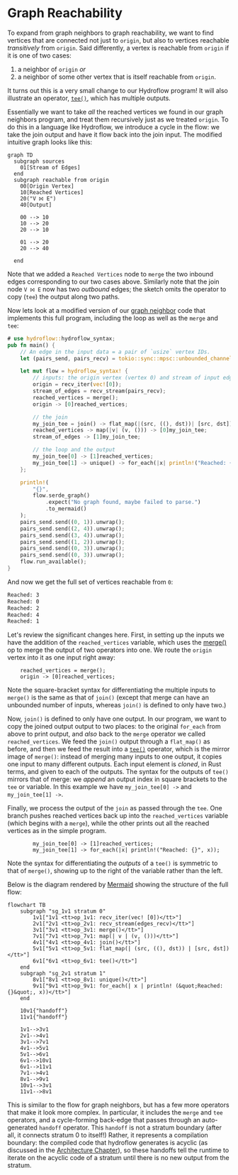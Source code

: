 # Graph Reachability
To expand from graph neighbors to graph reachability, we want to find vertices that are connected not just to `origin`,
but also to vertices reachable *transitively* from `origin`. Said differently, a vertex is reachable from `origin` if it is
one of two cases: 
1. a neighbor of `origin` *or* 
2. a neighbor of some other vertex that is itself reachable from `origin`. 

It turns out this is a very small change to our Hydroflow program! It will also illustrate an operator, [`tee()`](./surface_ops.gen.md#tee),
which has multiple outputs.

Essentially we want to take *all* the reached vertices we found in our graph neighbors program,
and treat them recursively just as we treated `origin`.
To do this in a language like Hydroflow, we introduce a cycle in the flow:
we take the join output and have it
flow back into the join input. The modified intuitive graph looks like this:

```mermaid
graph TD
  subgraph sources
    01[Stream of Edges]
  end
  subgraph reachable from origin
    00[Origin Vertex]
    10[Reached Vertices]
    20("V ⨝ E")
    40[Output]

    00 --> 10
    10 --> 20
    20 --> 10

    01 --> 20
    20 --> 40
    
  end
```
Note that we added a `Reached Vertices` node to `merge` the two inbound edges corresponding to our 
two cases above. Similarly note that the join node `V ⨝ E` now has two _outbound_ edges; the sketch omits the operator 
to copy (`tee`) the output along 
two paths.

Now lets look at a modified version of our [graph neighbor](example_4_surface.md) code that implements this full program, including the loop as well as the `merge` and `tee`:

```rust
# use hydroflow::hydroflow_syntax;
pub fn main() {
    // An edge in the input data = a pair of `usize` vertex IDs.
    let (pairs_send, pairs_recv) = tokio::sync::mpsc::unbounded_channel::<(usize, usize)>();

    let mut flow = hydroflow_syntax! {
        // inputs: the origin vertex (vertex 0) and stream of input edges
        origin = recv_iter(vec![0]);
        stream_of_edges = recv_stream(pairs_recv);
        reached_vertices = merge();
        origin -> [0]reached_vertices;

        // the join
        my_join_tee = join() -> flat_map(|(src, ((), dst))| [src, dst]) -> tee();
        reached_vertices -> map(|v| (v, ())) -> [0]my_join_tee;
        stream_of_edges -> [1]my_join_tee;

        // the loop and the output
        my_join_tee[0] -> [1]reached_vertices;
        my_join_tee[1] -> unique() -> for_each(|x| println!("Reached: {}", x));
    };

    println!(
        "{}",
        flow.serde_graph()
            .expect("No graph found, maybe failed to parse.")
            .to_mermaid()
    );
    pairs_send.send((0, 1)).unwrap();
    pairs_send.send((2, 4)).unwrap();
    pairs_send.send((3, 4)).unwrap();
    pairs_send.send((1, 2)).unwrap();
    pairs_send.send((0, 3)).unwrap();
    pairs_send.send((0, 3)).unwrap();
    flow.run_available();
}
```

And now we get the full set of vertices reachable from `0`:
```txt
Reached: 3
Reached: 0
Reached: 2
Reached: 4
Reached: 1
```

Let's review the significant changes here. First, in setting up the inputs we have the 
addition of the `reached_vertices` variable, which uses the [merge()](./surface_ops.gen.md#merge) 
op to merge the output of two operators into one. 
We route the `origin` vertex into it as one input right away:
```rust,ignore
    reached_vertices = merge();
    origin -> [0]reached_vertices;
```
Note the square-bracket syntax for differentiating the multiple inputs to `merge()`
is the same as that of `join()` (except that merge can have an unbounded number of inputs,
whereas `join()` is defined to only have two.)

Now, `join()` is defined to only have one output. In our program, we want to copy 
the joined output 
output to two places: to the original `for_each` from above to print output, and *also* 
back to the `merge` operator we called `reached_vertices`.
We feed the `join()` output 
through a `flat_map()` as before, and then we feed the result into a [`tee()`](./surface_ops.gen.md#tee) operator,
which is the mirror image of `merge()`:  instead of merging many inputs to one output, 
it copies one input to many different outputs.  Each input element is _cloned_, in Rust terms, and
given to each of the outputs. The syntax for the outputs of `tee()` mirrors that of merge: we *append* 
an output index in square brackets to the `tee` or variable. In this example we have
`my_join_tee[0] ->` and `my_join_tee[1] ->`.

Finally, we process the output of the `join` as passed through the `tee`.
One branch pushes reached vertices back up into the `reached_vertices` variable (which begins with a `merge`), while the other
prints out all the reached vertices as in the simple program.
```rust,ignore
        my_join_tee[0] -> [1]reached_vertices;
        my_join_tee[1] -> for_each(|x| println!("Reached: {}", x));
```
Note the syntax for differentiating the *outputs* of a `tee()` is symmetric to that of `merge()`, 
showing up to the right of the variable rather than the left.

Below is the diagram rendered by [Mermaid](https://mermaid-js.github.io/) showing
the structure of the full flow:
```mermaid
flowchart TB
    subgraph "sg_1v1 stratum 0"
        1v1["1v1 <tt>op_1v1: recv_iter(vec! [0])</tt>"]
        2v1["2v1 <tt>op_2v1: recv_stream(edges_recv)</tt>"]
        3v1["3v1 <tt>op_3v1: merge()</tt>"]
        7v1["7v1 <tt>op_7v1: map(| v | (v, ()))</tt>"]
        4v1["4v1 <tt>op_4v1: join()</tt>"]
        5v1["5v1 <tt>op_5v1: flat_map(| (src, ((), dst)) | [src, dst])</tt>"]
        6v1["6v1 <tt>op_6v1: tee()</tt>"]
    end
    subgraph "sg_2v1 stratum 1"
        8v1["8v1 <tt>op_8v1: unique()</tt>"]
        9v1["9v1 <tt>op_9v1: for_each(| x | println! (&quot;Reached: {}&quot;, x))</tt>"]
    end

    10v1{"handoff"}
    11v1{"handoff"}

    1v1-->3v1
    2v1-->4v1
    3v1-->7v1
    4v1-->5v1
    5v1-->6v1
    6v1-->10v1
    6v1-->11v1
    7v1-->4v1
    8v1-->9v1
    10v1-->3v1
    11v1-->8v1
```
This is similar to the flow for graph neighbors, but has a few more operators that make it look
more complex. In particular, it includes the `merge` and `tee` operators, and a cycle-forming back-edge 
that passes through an auto-generated `handoff` operator. This `handoff` is not a stratum boundary (after all, it connects stratum 0 to itself!) Rather, it represents a compilation boundary: the compiled code that hydroflow generates is acyclic (as discussed in the [Architecture Chapter](./architecture.md)\), so these handoffs tell the runtime to iterate on the acyclic code of a stratum until there is no new output from the stratum.
